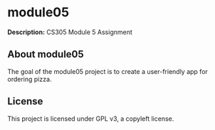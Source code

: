 # module05
**Description:** CS305 Module 5 Assignment

## About module05
The goal of the module05 project is to create a user-friendly app for ordering pizza.

## License
This project is licensed under GPL v3, a copyleft license.
